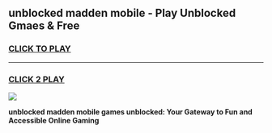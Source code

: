 
## unblocked madden mobile - Play Unblocked Gmaes & Free
<h3>
<a href="https://news.freeplayer.one?title=unblocked_madden_mobile&ref=23F">CLICK TO PLAY</a></h3>
<hr>

<h3>
<a href="https://news.freeplayer.one?title=unblocked_madden_mobile&ref=23F">CLICK 2 PLAY</a>
  
</h3>

<a href="https://news.freeplayer.one?title=unblocked_madden_mobile&ref=23F/"><img src="https://clearcache.store/games.png"></a>


**unblocked madden mobile games unblocked: Your Gateway to Fun and Accessible Online Gaming**
